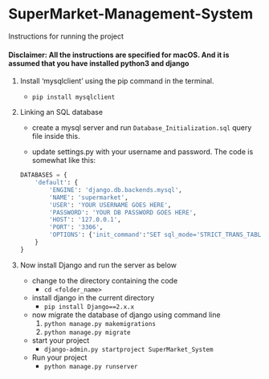 # SuperMarket-Management-System
Instructions for running the project


#### Disclaimer: All the instructions are specified for macOS. And it is assumed that you have installed python3 and django
1. Install ‘mysqlclient’ using the pip command in the terminal.
   * ```pip install mysqlclient```

2. Linking an SQL database
   * create a mysql server and run ```Database_Initialization.sql```  query file inside this.

   * update settings.py with your username and password. The code is somewhat like this:
    ```python
    DATABASES = {
        'default': {
            'ENGINE': 'django.db.backends.mysql',
            'NAME': 'supermarket',
            'USER': 'YOUR USERNAME GOES HERE',
            'PASSWORD': 'YOUR DB PASSWORD GOES HERE',
            'HOST': '127.0.0.1',
            'PORT': '3306',
            'OPTIONS': {'init_command':"SET sql_mode='STRICT_TRANS_TABLES'"}
        }
    }
    ```
3. Now install Django and run the server as below
   * change to the directory containing the code
     * ```cd <folder_name>```
   * install django in the current directory
     * ```pip install Django==2.x.x```
   * now migrate the database of django using command line
     1. ```python manage.py makemigrations```
     2. ```python manage.py migrate```
   * start your project
     * ```django-admin.py startproject SuperMarket_System```
   * Run your project
     * ```python manage.py runserver```

